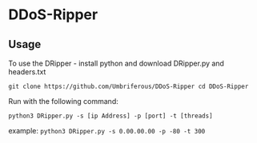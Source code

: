 # DDoS-Ripper

## Usage

To use the DRipper - install python and download DRipper.py and headers.txt

`git clone https://github.com/Umbriferous/DDoS-Ripper
cd DDoS-Ripper`

Run with the following command:

`python3 DRipper.py -s [ip Address] -p [port] -t [threads]`

example: `python3 DRipper.py -s 0.00.00.00 -p -80 -t 300`

